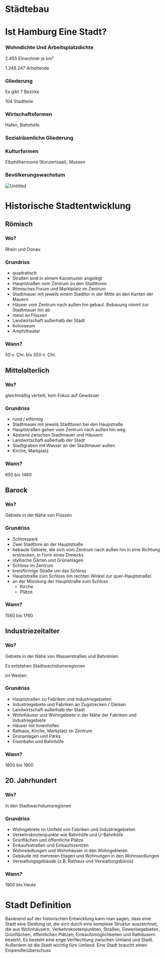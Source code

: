 # Städtebau

# Ist Hamburg Eine Stadt?

### Wohndichte Und Arbeitsplatzdichte

2.455 Einwohner je km²

1.249.247 Arbeitende

### Gliederung

Es gibt 7 Bezirke

104 Stadtteile

### Wirtschaftsformen

Hafen, Bahnhöfe

### Sozialräumliche Gliederung

### Kulturformen

Elbphilharmonie (Konzertsaal), Museen

### Bevölkerungswachstum

![Untitled](Sta%CC%88dtebau/Untitled.png)

# Historische Stadtentwicklung

## Römisch

### Wo?

Rhein und Donau

### Grundriss

- quadratisch
- Straßen sind in eimem Karomuster angelegt
- Hauptstraßen vom Zentrum zu den Stadttoren
- Römisches Forum und Marktplatz im Zentrum
- Stadtmauer mit jeweils einem Stadttor in der Mitte an den Kanten der Mauern
- Häuser vom Zentrum nach außen hin gebaut. Bebauung nimmt zur Stadtmauer hin ab
- meist an Flüssen
- Landwirtschaft außerhalb der Stadt
- Kolosseum
- Amphitheater

### Wann?

50 v. Chr. bis 350 n. Chr.

## Mittelalterlich

### Wo?

gleichmäßig verteilt, kein Fokus auf Gewässer

### Grundriss

- rund / eiförmig
- Stadtmauer mit jeweils Stadttoren bei den Haupstraße
- Hauptstraßen gehen vom Zentrum nach außen hin weg
- Abstand zwischen Stadtmauer und Häusern
- Landwirtschaft außerhalb der Stadt
- Stadtgraben mit Wasser an der Stadtmauer außen
- Kirche, Markplatz

### Wann?

650 bis 1460

## Barock

### Wo?

Gebiete in der Nähe von Flüssen

### Grundriss

- Schlosspark
- Zwei Stadttore an der Hauptstraße
- bebaute Gebiete, die sich vom Zentrum nach außen hin in eine Richtung erstrecken, in Form eines Dreiecks
- idyllische Gärten und Grünanlagen
- Schloss im Zentrum
- kreisförmige Straße um das Schloss
- Hauptstraße zum Schloss (im rechten Winkel zur quer-Hauptstraße)
- an der Mündung der Hauptstraße zum Schloss
    - Kirche
    - Plätze

### Wann?

1560 bis 1760

## Industriezeitalter

### Wo?

Gebiete in der Nähe von Wasserstraßen und Bahnlinien

Es entstehen Stadtwachstumsregionen

im Westen

### Grundriss

- Hauptstraßen zu Fabriken und Industriegebieten
- Industriegebiete und Fabriken an Zugstrecken / Gleisen
- Landwirtschaft außerhalb der Stadt
- Wohnhäuser und Wohngebiete in der Nähe der Fabriken und Industriegebiete
- Häuser mit Innenhöfen
- Rathaus, Kirche, Markplatz im Zentrum
- Grünanlagen und Parks
- Eisenbahn und Bahnhöfe

### Wann?

1800 bis 1900

## 20. Jahrhundert

### Wo?

in den Stadtwachstumsregionen

### Grundriss

- Wohngebiete im Umfeld von Fabriken und Industriegebieten
- Verkehrsknotenpunkte wie Bahnhöfe und U-Bahnhöfe
- Grünflächen und öffentliche Plätze
- Einkaufsstraßen und Einkaufszentren
- Wohnsiedlungen und Wohnhäuser in den Wohngebieten
- Gebäude mit mehreren Etagen und Wohnungen in den Wohnsiedlungen
- Verwaltungsgebäude (z.B. Rathaus und Verwaltungsbüros)

### Wann?

1900 bis Heute

# Stadt Definition

Basierend auf der historischen Entwicklung kann man sagen, dass eine Stadt eine Siedlung ist, die sich durch eine komplexe Struktur auszeichnet, die aus Wohnhäusern, Verkehrsknotenpunkten, Straßen, Gewerbegebieten, Grünflächen, öffentlichen Plätzen, Einkaufsmöglichkeiten und Rathäusern besteht. Es besteht eine enge Verflechtung zwischen Umland und Stadt. Außerdem ist die Stadt wichtig fürs Umland. Eine Stadt braucht einen Einpendlerüberschuss